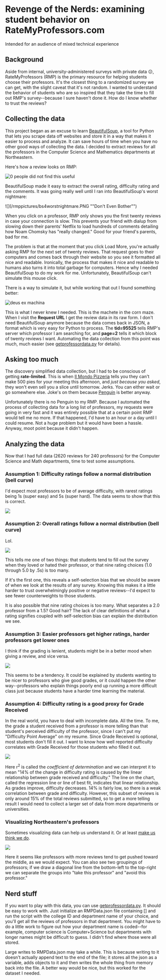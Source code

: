 # Revenge of the Nerds: examining student behavior on RateMyProfessors.com
Intended for an audience of mixed technical experience

## Background
Aside from internal, university-administered surveys with private data :confused:, RateMyProfessors (RMP) is the primary resource for helping students choose their professors. It's the closest thing to a randomized survey we can get, with the slight caveat that it's not random. I wanted to understand the behavior of students who are so inspired that they take the time to fill out RMP's survey--because I sure haven't done it. How do I know whether to trust the reviews?

## Collecting the data
This project began as an excuse to learn [BeautifulSoup](https://www.crummy.com/software/BeautifulSoup/bs4/doc/), a tool for Python that lets you scrape data off websites and store it in a way that makes it easier to process and analyze. It can save hours of time when you have no other good ways of collecting the data. I decided to extract reviews for all the professors in the Computer Science and Mathematics departments at Northeastern.

Here's how a review looks on RMP:

![](/rmppictures/olin.PNG "0 people did not find this useful")

BeautifulSoup made it easy to extract the overall rating, difficulty rating and the comments. It was going really well until I ran into BeautifulSoup's worst nightmare:

![](/rmppictures/bs4worstnightmare.PNG ""Don't Even Bother"")

When you click on a professor, RMP only shows you the first twenty reviews in case your connection is slow. This prevents your friend with dialup from slowing down their parents' Netflix to load hundreds of comments detailing how Noam Chomsky has "really changed." Good for your friend's parents, bad for me.

The problem is that at the moment that you click Load More, you're actually asking RMP for the next set of twenty reviews. That request goes to their computers and comes back through their website so you see it formatted all nice and readable. Ironically, the process that makes it nice and readable to humans also turns it into total garbage for computers. Hence why I needed BeautifulSoup to do my work for me. Unfortunately, BeautifulSoup can't simulate this mouse click.

There is a way to simulate it, but while working that out I found something better:

![](/rmppictures/thankfully.PNG "deus ex machina")

This is what I never knew I needed. This is the machete in the corn maze. When I visit the **Request URL** I get the review data in its raw form. I don't need BeautifulSoup anymore because the data comes back in JSON, a format which is very easy for Python to process. The **tid=95525** tells RMP's server which professor I am searching for, and **page=2** tells it which block of twenty reviews I want. Automating the data collection from this point was much, much easier (see [getprofessordata.py](/getprofessordata.py) for details).

## Asking too much
The discovery simplified data collection, but I had to be conscious of getting **rate-limited**. This is when [Il Mondo Pizzeria](http://www.ilmondopizza.com/index.php) tells you they can't make 500 pies for your meeting this afternoon, and *just because you asked*, they won't even sell you a slice until tomorrow. Jerks. You can either wait or go somewhere else. Joke's on them because [Penguin](http://www.thepenguinpizza.com) is better anyway.

Unfortunately there is no Penguin to my RMP. Because I automated the process of collecting data for a long list of professors, my requests were going in very fast and it was entirely possible that at a certain point RMP would tell me no more. If that happened, I'd have to an hour or a day until I could resume. Not a huge problem but it would have been a hassle. Anyway, moot point because it didn't happen.

## Analyzing the data
Now that I had full data (2620 reviews for 240 professors) for the Computer Science and Math departments, time to test some assumptions.

### Assumption 1: Difficulty ratings follow a normal distribution (bell curve)
I'd expect most professors to be of average difficulty, with rarest ratings being 1s (super easy) and 5s (super hard). The data seems to show that this is correct.

![](/rmppictures/difficultycounts.png "")

### Assumption 2: Overall ratings follow a normal distribution (bell curve)
Lol.

![](/rmppictures/overallcounts.png "")

This tells me one of two things: that students tend to fill out the survey when they loved or hated their professor, or that nine rating choices (1.0 through 5.0 by .5s) is too many.

If it's the first one, this reveals a self-selection bias that we should be aware of when we look at the results of any survey. Knowing this makes it a little harder to trust overwhelmingly positive or negative reviews--I'd expect to see fewer counterweights to those students.

It is also possible that nine rating choices is too many. What separates a 2.0 professor from a 1.5? Good hair? The lack of clear definitions of what a rating signifies coupled with self-selection bias can explain the distribution we see.

### Assumption 3: Easier professors get higher ratings, harder professors get lower ones
I think if the grading is lenient, students might be in a better mood when giving a review, and vice versa.

![](/rmppictures/ratingpairs.png "")

This seems to be a tendency. It could be explained by students wanting to be nicer to professors who give good grades, or it could happen the other way--professors who explain things poorly end up running a more difficult class just because students have a harder time learning the material.

### Assumption 4: Difficulty rating is a good proxy for Grade Received
In the real world, you have to deal with incomplete data. All the time. To me, the grade a student received from a professor is more telling than that student's perceived difficulty of the professor, since I can't put my "Difficulty Point Average" on my resume. Since Grade Received is optional, most students don't fill it out. I want to know how well reported difficulty correlates with Grade Received for those students who filled it out.

![](/rmppictures/gradevsdifficulty.png "")

Here r<sup>2</sup> is called the *coefficient of determination* and we can interpret it to mean "14% of the change in difficulty rating is caused by the linear relationship between grade received and difficulty." The line on the chart, called the regression line or line of best fit, indicates that linear relationship. As grades improve, difficulty decreases. 14% is fairly low, so there is a weak correlation between grade and difficulty. However, this subset of reviews is only around 15% of the total reviews submitted, so to get a more telling result I would need to collect a larger set of data from more departments or universities.

### Visualizing Northeastern's professors
Sometimes visualizing data can help us understand it. Or at least [make us think we do](https://en.wikipedia.org/wiki/Dunning%E2%80%93Kruger_effect).

![](/rmppictures/professorscatter.png "")

Here it seems like professors with more reviews tend to get pushed toward the middle, as we would expect. You can also see two groupings of professors; if we draw a diagonal line from the bottom-left to the top-right we can separate the groups into "take this professor" and "avoid this professor."

## Nerd stuff
If you want to play with this data, you can use [getprofessordata.py](/getprofessordata.py). It should be easy to work with. Just initialize an RMPData.json file containing [] and run the script with the college ID and department name of your choice, and you'll get all the reviews of professors in that department. You might have to do a little work to figure out how your department name is coded--for example, computer science is Computer+Science but departments with longer names might be difficult to guess. I didn't find where those were all stored.

Large writes to RMPData.json may take a while. This is because writing to it doesn't actually append text to the end of the file; it stores all the json as a variable, adds objects to it and then writes the whole thing from memory back into the file. A better way would be nice, but this worked for the dataset I needed.
